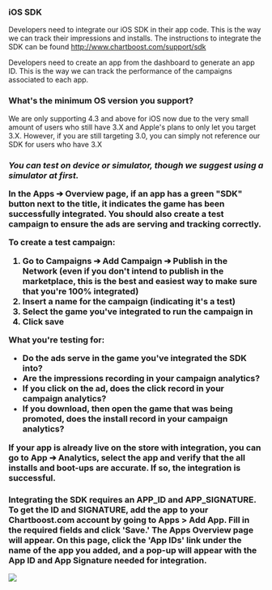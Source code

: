 <h3 id="ios">iOS SDK</h3>

Developers need to integrate our iOS SDK in their app code. This is the way we can track their impressions and installs. The instructions to integrate the SDK can be found http://www.chartboost.com/support/sdk

Developers need to create an app from the dashboard to generate an app ID. This is the way we can track the performance of the campaigns associated to each app.

<h3 id="min">What's the minimum OS version you support?</h3>

We are only supporting 4.3 and above for iOS now due to the very small amount of users who still have 3.X and Apple's plans to only let you target 3.X.  However, if you are still targeting 3.0, you can simply not reference our SDK for users who have 3.X

<h3 id="proper"How do I know if I've integrated properly?</h3>

*You can test on device or simulator, though we suggest using a simulator at first.*

In the Apps ➔ Overview page, if an app has a green "SDK" button next to the title, it indicates the game has been successfully integrated.  You should also create a test campaign to ensure the ads are serving and tracking correctly.

To create a test campaign:
1. Go to Campaigns ➔ Add Campaign ➔ Publish in the Network (even if you don't intend to publish in the marketplace, this is the best and easiest way to make sure that you're 100% integrated)
2. Insert a name for the campaign (indicating it's a test)
3. Select the game you've integrated to run the campaign in
4. Click save

What you're testing for:
- Do the ads serve in the game you've integrated the SDK into?
- Are the impressions recording in your campaign analytics?
- If you click on the ad, does the click record in your campaign analytics?
- If you download, then open the game that was being promoted, does the install record in your campaign analytics?

**If your app is already live on the store with integration, you can go to App ➔ Analytics, select the app and verify that the all installs and boot-ups are accurate.  If so, the integration is successful.**

<h3 id="appid"Where do I find App ID and App Signature?</h3>

Integrating the SDK requires an APP_ID and APP_SIGNATURE.  To get the ID and SIGNATURE, add the app to your Chartboost.com account by going to Apps > Add App.  Fill in the required fields and click 'Save.'  The Apps Overview page will appear.  On this page, click the 'App IDs' link under the name of the app you added, and a pop-up will appear with the App ID and App Signature needed for integration.

<img src="http://chartboost.s3.amazonaws.com/help_assets/App%20ID.jpg"/>
